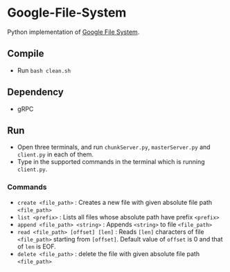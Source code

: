 # Google-File-System
Python implementation of [Google File System](https://static.googleusercontent.com/media/research.google.com/en//archive/gfs-sosp2003.pdf).

## Compile
- Run `bash clean.sh`

## Dependency
- gRPC

## Run
- Open three terminals, and run `chunkServer.py`, `masterServer.py` and `client.py` in each of them.
- Type in the supported commands in the terminal which is running `client.py`.

### Commands
- `create <file_path>` : Creates a new file with given absolute file path `<file_path>`
- `list <prefix>` : Lists all files whose absolute path have prefix `<prefix>`
- `append <file_path> <string>` : Appends `<string>` to file `<file_path>`
- `read <file_path> [offset] [len]` : Reads `[len]` characters of file `<file_path>` starting from `[offset]`. Default value of `offset` is 0 and that of `len` is EOF.
- `delete <file_path>` : delete the file with given absolute file path `<file_path>`